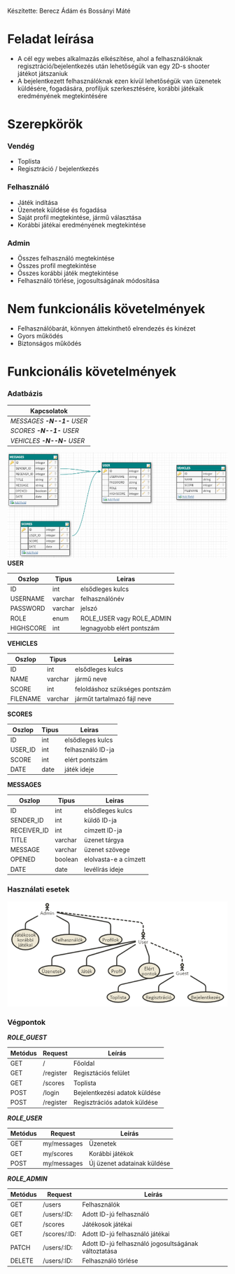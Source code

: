 Készítette: Berecz Ádám és Bossányi Máté
# Feladat leírása
- A cél egy webes alkalmazás elkészítése, ahol a felhasználóknak regisztráció/bejelentkezés után lehetőségük van egy 2D-s shooter játékot játszaniuk
- A bejelentkezett felhasználóknak ezen kívül lehetőségük van üzenetek küldésére, fogadására, profiljuk szerkesztésére, korábbi játékaik eredményének megtekintésére
# Szerepkörök
### Vendég
 - Toplista
 - Regisztráció / bejelentkezés
### Felhasználó
 - Játék indítása
 - Üzenetek küldése és fogadása
 - Saját profil megtekintése, jármű választása
 - Korábbi játékai eredményének megtekintése
### Admin
 - Összes felhasználó megtekintése
 - Összes profil megtekintése
 - Összes korábbi játék megtekintése
 - Felhasználó törlése, jogosultságának módosítása
# Nem funkcionális követelmények
- Felhasználóbarát, könnyen áttekinthető elrendezés és kinézet
- Gyors működés
- Biztonságos működés
# Funkcionális követelmények
### Adatbázis

| Kapcsolatok |
| ------------- |
| *MESSAGES **-N--1-** USER* |
| *SCORES **-N--1-** USER*  |
| *VEHICLES **-N--N-** USER* |

![alt text](https://github.com/Flash97111/alkfejl/blob/master/img/tables.png)
**USER**

| Oszlop | Tipus | Leiras |
| ------------- | ------------- | ------------- |
| ID  | int  | elsődleges kulcs |
| USERNAME  | varchar | felhasználónév |
| PASSWORD  | varchar | jelszó |
| ROLE  | enum | ROLE_USER vagy ROLE_ADMIN |
| HIGHSCORE  | int | legnagyobb elért pontszám |

**VEHICLES**

| Oszlop | Tipus | Leiras |
| ------------- | ------------- | ------------- |
| ID  | int  | elsődleges kulcs |
| NAME  | varchar | jármű neve |
| SCORE  | int | feloldáshoz szükséges pontszám |
| FILENAME  | varchar | járműt tartalmazó fájl neve |

**SCORES**

| Oszlop | Tipus | Leiras |
| ------------- | ------------- | ------------- |
| ID  | int  | elsődleges kulcs |
| USER_ID  | int  | felhasználó ID-ja |
| SCORE | int | elért pontszám |
| DATE | date | játék ideje |


**MESSAGES**


| Oszlop | Tipus | Leiras |
| ------------- | ------------- | ------------- |
| ID  | int  | elsődleges kulcs |
| SENDER_ID  | int | küldő ID-ja |
| RECEIVER_ID | int | címzett ID-ja |
| TITLE | varchar | üzenet tárgya |
| MESSAGE | varchar | üzenet szövege |
| OPENED | boolean | elolvasta-e a címzett |
| DATE | date | levélírás ideje |

### Használati esetek
![alt text](https://github.com/Flash97111/alkfejl/blob/master/img/usecase.png)
### Végpontok
***ROLE_GUEST***

| Metódus | Request | Leírás |
| ------------- | ------------- | ------------- |
| GET  | / | Főoldal |
| GET  | /register | Regisztációs felület |
| GET  | /scores | Toplista |
| POST  | /login | Bejelentkezési adatok küldése |
| POST | /register | Regisztrációs adatok küldése |

***ROLE_USER***

| Metódus | Request | Leírás |
| ------------- | ------------- | ------------- |
| GET  | my/messages | Üzenetek |
| GET  | my/scores | Korábbi játékok |
| POST  | my/messages | Új üzenet adatainak küldése |

***ROLE_ADMIN***

| Metódus | Request | Leírás |
| ------------- | ------------- | ------------- |
| GET  | /users | Felhasználók |
| GET  | /users/:ID: | Adott ID-jú felhasználó |
| GET  | /scores| Játékosok játékai |
| GET  | /scores/:ID: | Adott ID-jú felhasználó játékai |
| PATCH  | /users/:ID: | Adott ID-jú felhasználó jogosultságának változtatása |
| DELETE  | /users/:ID: | Felhasználó törlése |
